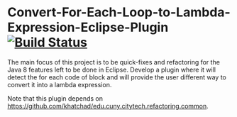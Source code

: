 # Convert-For-Each-Loop-to-Lambda-Expression-Eclipse-Plugin [![Build Status](https://travis-ci.org/mdarefin/Convert-For-Each-Loop-to-Lambda-Expression-Eclipse-Plugin.svg?branch=master)](https://travis-ci.org/mdarefin/Convert-For-Each-Loop-to-Lambda-Expression-Eclipse-Plugin)

The main focus of this project is to be quick-fixes and refactoring for the Java 8 features left to be done in Eclipse. Develop a plugin where it will detect the for each code of block and will provide the user different way to convert it into a lambda expression.

Note that this plugin depends on https://github.com/khatchad/edu.cuny.citytech.refactoring.common.

